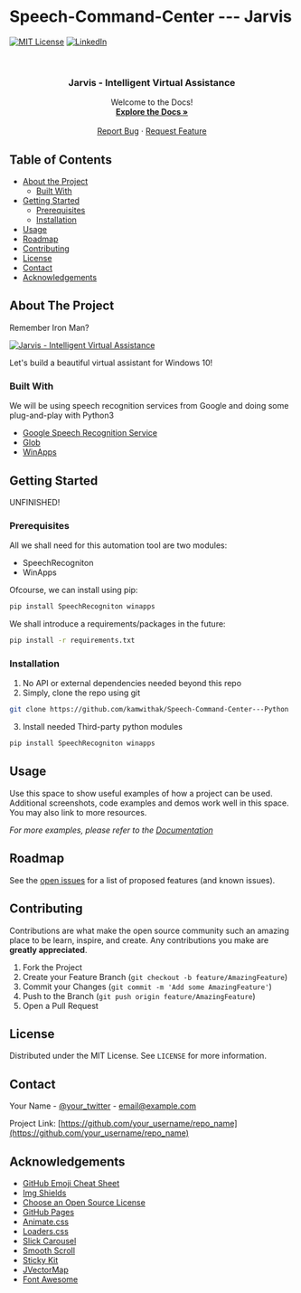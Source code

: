 # Speech-Command-Center --- Jarvis
<!--
*** Thanks for checking out this README Template. If you have a suggestion that would
*** make this better, please fork the repo and create a pull request or simply open
*** an issue with the tag "enhancement".
*** Thanks again! Now go create something AMAZING! :D
-->





<!-- PROJECT SHIELDS -->
<!--
*** I'm using markdown "reference style" links for readability.
*** Reference links are enclosed in brackets [ ] instead of parentheses ( ).
*** See the bottom of this document for the declaration of the reference variables
*** for contributors-url, forks-url, etc. This is an optional, concise syntax you may use.
*** https://www.markdownguide.org/basic-syntax/#reference-style-links
-->
[![MIT License][license-shield]][license-url]
[![LinkedIn][linkedin-shield]][linkedin-url]



<!-- PROJECT LOGO -->
<br />
<p align="center">

  <h3 align="center">Jarvis - Intelligent Virtual Assistance</h3>

  <p align="center">
    Welcome to the Docs!
    <br />
    <a href="https://github.com/othneildrew/Best-README-Template"><strong>Explore the Docs »</strong></a>
    <br />
    <br />
    <a href="https://github.com/othneildrew/Best-README-Template/issues">Report Bug</a>
    ·
    <a href="https://github.com/othneildrew/Best-README-Template/issues">Request Feature</a>
  </p>
</p>



<!-- TABLE OF CONTENTS -->
## Table of Contents

* [About the Project](#about-the-project)
  * [Built With](#built-with)
* [Getting Started](#getting-started)
  * [Prerequisites](#prerequisites)
  * [Installation](#installation)
* [Usage](#usage)
* [Roadmap](#roadmap)
* [Contributing](#contributing)
* [License](#license)
* [Contact](#contact)
* [Acknowledgements](#acknowledgements)



<!-- ABOUT THE PROJECT -->
## About The Project

Remember Iron Man?

[![Jarvis - Intelligent Virtual Assistance][product-screenshot]](https://i.imgur.com/EP1DHUC.gif)

Let's build a beautiful virtual assistant for Windows 10!

### Built With
We will be using speech recognition services from Google and doing some plug-and-play with Python3
* [Google Speech Recognition Service](https://cloud.google.com/speech-to-text/?utm_source=google&utm_medium=cpc&utm_campaign=na-CA-all-en-dr-bkws-all-all-trial-p-dr-1009135&utm_content=text-ad-none-any-DEV_c-CRE_291249389500-ADGP_Hybrid+%7C+AW+SEM+%7C+BKWS+%7C+CA+%7C+en+%7C+PHR+~+ML/AI+~+Speech+API+~+Google%27S+Voice+Recognition-KWID_43700036550340905-kwd-477690333781&utm_term=KW_google%27s%20voice%20recognition-ST_Google%27S+Voice+Recognition&gclid=Cj0KCQjw7sz6BRDYARIsAPHzrNLuOosQW5KTGNAyYyxwwjqGE875CYyrMo_Tpr9NJAl7Lk-uTyNTUuoaAouoEALw_wcB)
* [Glob](https://docs.python.org/3/library/glob.html)
* [WinApps](https://pypi.org/project/winapps/)



<!-- GETTING STARTED -->
## Getting Started

UNFINISHED!

### Prerequisites

All we shall need for this automation tool are two modules:
* SpeechRecogniton
* WinApps

Ofcourse, we can install using pip:
```sh
pip install SpeechRecogniton winapps
```

We shall introduce a requirements/packages in the future:
```sh
pip install -r requirements.txt
```
### Installation

1. No API or external dependencies needed beyond this repo
2. Simply, clone the repo using git
```sh
git clone https://github.com/kamwithak/Speech-Command-Center---Python
```
3. Install needed Third-party python modules
```sh
pip install SpeechRecogniton winapps
```

<!-- USAGE EXAMPLES -->
## Usage

Use this space to show useful examples of how a project can be used. Additional screenshots, code examples and demos work well in this space. You may also link to more resources.

_For more examples, please refer to the [Documentation](https://example.com)_



<!-- ROADMAP -->
## Roadmap

See the [open issues](https://github.com/othneildrew/Best-README-Template/issues) for a list of proposed features (and known issues).



<!-- CONTRIBUTING -->
## Contributing

Contributions are what make the open source community such an amazing place to be learn, inspire, and create. Any contributions you make are **greatly appreciated**.

1. Fork the Project
2. Create your Feature Branch (`git checkout -b feature/AmazingFeature`)
3. Commit your Changes (`git commit -m 'Add some AmazingFeature'`)
4. Push to the Branch (`git push origin feature/AmazingFeature`)
5. Open a Pull Request



<!-- LICENSE -->
## License

Distributed under the MIT License. See `LICENSE` for more information.



<!-- CONTACT -->
## Contact

Your Name - [@your_twitter](https://twitter.com/your_username) - email@example.com

Project Link: [https://github.com/your_username/repo_name](https://github.com/your_username/repo_name)



<!-- ACKNOWLEDGEMENTS -->
## Acknowledgements
* [GitHub Emoji Cheat Sheet](https://www.webpagefx.com/tools/emoji-cheat-sheet)
* [Img Shields](https://shields.io)
* [Choose an Open Source License](https://choosealicense.com)
* [GitHub Pages](https://pages.github.com)
* [Animate.css](https://daneden.github.io/animate.css)
* [Loaders.css](https://connoratherton.com/loaders)
* [Slick Carousel](https://kenwheeler.github.io/slick)
* [Smooth Scroll](https://github.com/cferdinandi/smooth-scroll)
* [Sticky Kit](http://leafo.net/sticky-kit)
* [JVectorMap](http://jvectormap.com)
* [Font Awesome](https://fontawesome.com)





<!-- MARKDOWN LINKS & IMAGES -->
<!-- https://www.markdownguide.org/basic-syntax/#reference-style-links -->
[contributors-shield]: https://img.shields.io/github/contributors/othneildrew/Best-README-Template.svg?style=flat-square
[contributors-url]: https://github.com/othneildrew/Best-README-Template/graphs/contributors
[forks-shield]: https://img.shields.io/github/forks/othneildrew/Best-README-Template.svg?style=flat-square
[forks-url]: https://github.com/othneildrew/Best-README-Template/network/members
[stars-shield]: https://img.shields.io/github/stars/othneildrew/Best-README-Template.svg?style=flat-square
[stars-url]: https://github.com/othneildrew/Best-README-Template/stargazers
[issues-shield]: https://img.shields.io/github/issues/othneildrew/Best-README-Template.svg?style=flat-square
[issues-url]: https://github.com/othneildrew/Best-README-Template/issues
[license-shield]: https://img.shields.io/github/license/othneildrew/Best-README-Template.svg?style=flat-square
[license-url]: https://github.com/othneildrew/Best-README-Template/blob/master/LICENSE.txt
[linkedin-shield]: https://img.shields.io/badge/-LinkedIn-black.svg?style=flat-square&logo=linkedin&colorB=555
[linkedin-url]: https://linkedin.com/in/othneildrew
[product-screenshot]: https://i.imgur.com/EP1DHUC.gif
